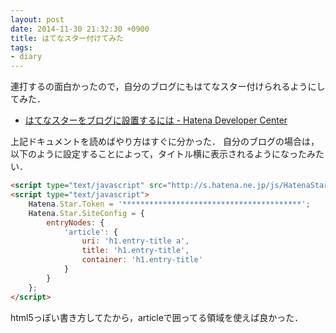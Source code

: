 ```yaml
---
layout: post
date: 2014-11-30 21:32:30 +0900
title: はてなスター付けてみた
tags: 
- diary
---
```

連打するの面白かったので，自分のブログにもはてなスター付けられるようにしてみた．

- [はてなスターをブログに設置するには - Hatena Developer Center](http://developer.hatena.ne.jp/ja/documents/star/misc/hatenastarjs)

上記ドキュメントを読めばやり方はすぐに分かった．
自分のブログの場合は，以下のように設定することによって，タイトル横に表示されるようになったみたい．

```html
<script type="text/javascript" src="http://s.hatena.ne.jp/js/HatenaStar.js"></script>
<script type="text/javascript">
    Hatena.Star.Token = '****************************************';
    Hatena.Star.SiteConfig = {
        entryNodes: {
            'article': {
                uri: 'h1.entry-title a',
                title: 'h1.entry-title',
                container: 'h1.entry-title'
            }
        }
    };
</script>
```

html5っぽい書き方してたから，articleで囲ってる領域を使えば良かった．
